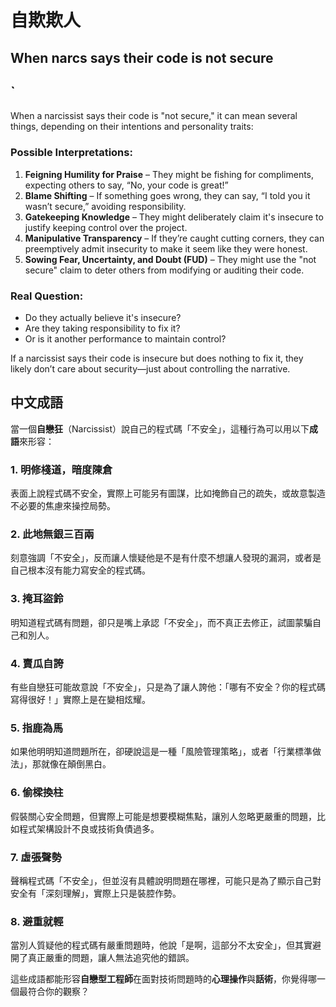 # 自欺欺人

## When narcs says their code is not secure
## `

When a narcissist says their code is "not secure," it can mean several things, depending on their intentions and personality traits:

### **Possible Interpretations:**
1. **Feigning Humility for Praise** – They might be fishing for compliments, expecting others to say, “No, your code is great!”
2. **Blame Shifting** – If something goes wrong, they can say, “I told you it wasn’t secure,” avoiding responsibility.
3. **Gatekeeping Knowledge** – They might deliberately claim it's insecure to justify keeping control over the project.
4. **Manipulative Transparency** – If they’re caught cutting corners, they can preemptively admit insecurity to make it seem like they were honest.
5. **Sowing Fear, Uncertainty, and Doubt (FUD)** – They might use the "not secure" claim to deter others from modifying or auditing their code.

### **Real Question:**
- Do they actually believe it's insecure?
- Are they taking responsibility to fix it?
- Or is it another performance to maintain control?

If a narcissist says their code is insecure but does nothing to fix it, they likely don’t care about security—just about controlling the narrative.


## 中文成語

當一個**自戀狂**（Narcissist）說自己的程式碼「不安全」，這種行為可以用以下**成語**來形容：

### **1. 明修棧道，暗度陳倉**  
表面上說程式碼不安全，實際上可能另有圖謀，比如掩飾自己的疏失，或故意製造不必要的焦慮來操控局勢。

### **2. 此地無銀三百兩**  
刻意強調「不安全」，反而讓人懷疑他是不是有什麼不想讓人發現的漏洞，或者是自己根本沒有能力寫安全的程式碼。

### **3. 掩耳盜鈴**  
明知道程式碼有問題，卻只是嘴上承認「不安全」，而不真正去修正，試圖蒙騙自己和別人。

### **4. 賣瓜自誇**  
有些自戀狂可能故意說「不安全」，只是為了讓人誇他：「哪有不安全？你的程式碼寫得很好！」實際上是在變相炫耀。

### **5. 指鹿為馬**  
如果他明明知道問題所在，卻硬說這是一種「風險管理策略」，或者「行業標準做法」，那就像在顛倒黑白。

### **6. 偷樑換柱**  
假裝關心安全問題，但實際上可能是想要模糊焦點，讓別人忽略更嚴重的問題，比如程式架構設計不良或技術負債過多。

### **7. 虛張聲勢**  
聲稱程式碼「不安全」，但並沒有具體說明問題在哪裡，可能只是為了顯示自己對安全有「深刻理解」，實際上只是裝腔作勢。

### **8. 避重就輕**  
當別人質疑他的程式碼有嚴重問題時，他說「是啊，這部分不太安全」，但其實避開了真正嚴重的問題，讓人無法追究他的錯誤。

這些成語都能形容**自戀型工程師**在面對技術問題時的**心理操作**與**話術**，你覺得哪一個最符合你的觀察？
